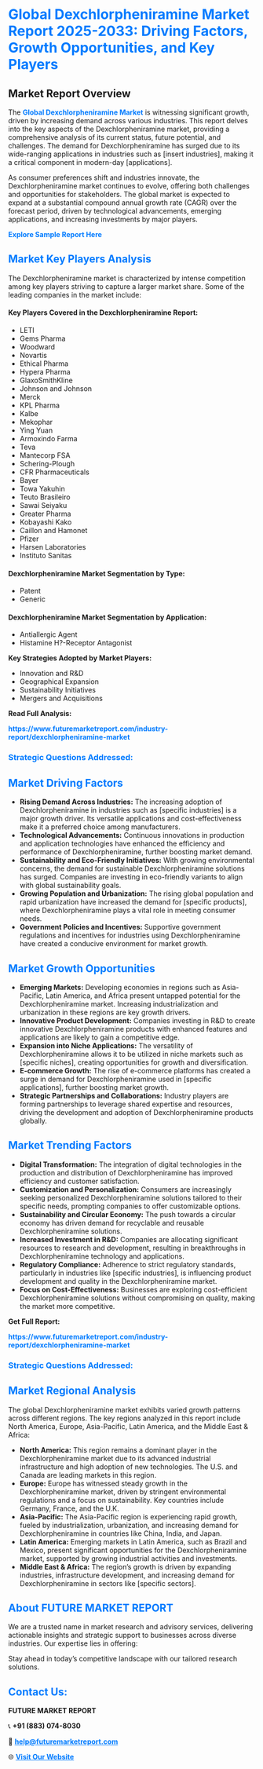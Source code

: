 <h1 style="color: #007BFF;">Global Dexchlorpheniramine Market Report 2025-2033: Driving Factors, Growth Opportunities, and Key Players</h1>

<section id="overview">
<h2>Market Report Overview</h2>
<p>The <a href="https://www.futuremarketreport.com/industry-report/dexchlorpheniramine-market" style="color: #007BFF; text-decoration: none;"><strong>Global Dexchlorpheniramine Market</strong></a> is witnessing significant growth, driven by increasing demand across various industries. This report delves into the key aspects of the Dexchlorpheniramine market, providing a comprehensive analysis of its current status, future potential, and challenges. The demand for Dexchlorpheniramine has surged due to its wide-ranging applications in industries such as [insert industries], making it a critical component in modern-day [applications].</p>
<p>As consumer preferences shift and industries innovate, the Dexchlorpheniramine market continues to evolve, offering both challenges and opportunities for stakeholders. The global market is expected to expand at a substantial compound annual growth rate (CAGR) over the forecast period, driven by technological advancements, emerging applications, and increasing investments by major players.</p>
</section>

<section id="overview">
<p><a href="https://www.futuremarketreport.com/request-sample/reportId=77901" style="color: #007BFF; text-decoration: none;"><strong>Explore Sample Report Here</strong></a></p>
</section>

<section id="key-players">
<h2 style="color: #007BFF;">Market Key Players Analysis</h2>
<p>The Dexchlorpheniramine market is characterized by intense competition among key players striving to capture a larger market share. Some of the leading companies in the market include:</p>
<h4>Key Players Covered in the Dexchlorpheniramine Report:</h4>
<ul><li>LETI</li><li>Gems Pharma</li><li>Woodward</li><li>Novartis</li><li>Ethical Pharma</li><li>Hypera Pharma</li><li>GlaxoSmithKline</li><li>Johnson and Johnson</li><li>Merck</li><li>KPL Pharma</li><li>Kalbe</li><li>Mekophar</li><li>Ying Yuan</li><li>Armoxindo Farma</li><li>Teva</li><li>Mantecorp FSA</li><li>Schering-Plough</li><li>CFR Pharmaceuticals</li><li>Bayer</li><li>Towa Yakuhin</li><li>Teuto Brasileiro</li><li>Sawai Seiyaku</li><li>Greater Pharma</li><li>Kobayashi Kako</li><li>Caillon and Hamonet</li><li>Pfizer</li><li>Harsen Laboratories</li><li>Instituto Sanitas</li></ul>
<h4>Dexchlorpheniramine Market Segmentation by Type:</h4>
<ul><li>Patent</li><li>Generic</li></ul>

<h4>Dexchlorpheniramine Market Segmentation by Application:</h4>
<ul><li>Antiallergic Agent</li><li>Histamine H?-Receptor Antagonist</li></ul>
<p><strong>Key Strategies Adopted by Market Players:</strong></p>
<ul>
<li>Innovation and R&D</li>
<li>Geographical Expansion</li>
<li>Sustainability Initiatives</li>
<li>Mergers and Acquisitions</li>
</ul>
</section>

<section>
<p><strong>Read Full Analysis: </strong></p><a href="https://www.futuremarketreport.com/industry-report/dexchlorpheniramine-market" style="color: #007BFF; text-decoration: none;"><strong>https://www.futuremarketreport.com/industry-report/dexchlorpheniramine-market</strong></a>
<h3 style="color: #007BFF;">Strategic Questions Addressed:</h3>
</section>

<section id="driving-factors">
<h2 style="color: #007BFF;">Market Driving Factors</h2>
<ul>
<li><strong>Rising Demand Across Industries:</strong> The increasing adoption of Dexchlorpheniramine in industries such as [specific industries] is a major growth driver. Its versatile applications and cost-effectiveness make it a preferred choice among manufacturers.</li>
<li><strong>Technological Advancements:</strong> Continuous innovations in production and application technologies have enhanced the efficiency and performance of Dexchlorpheniramine, further boosting market demand.</li>
<li><strong>Sustainability and Eco-Friendly Initiatives:</strong> With growing environmental concerns, the demand for sustainable Dexchlorpheniramine solutions has surged. Companies are investing in eco-friendly variants to align with global sustainability goals.</li>
<li><strong>Growing Population and Urbanization:</strong> The rising global population and rapid urbanization have increased the demand for [specific products], where Dexchlorpheniramine plays a vital role in meeting consumer needs.</li>
<li><strong>Government Policies and Incentives:</strong> Supportive government regulations and incentives for industries using Dexchlorpheniramine have created a conducive environment for market growth.</li>
</ul>
</section>

<section id="growth-opportunities">
<h2 style="color: #007BFF;">Market Growth Opportunities</h2>
<ul>
<li><strong>Emerging Markets:</strong> Developing economies in regions such as Asia-Pacific, Latin America, and Africa present untapped potential for the Dexchlorpheniramine market. Increasing industrialization and urbanization in these regions are key growth drivers.</li>
<li><strong>Innovative Product Development:</strong> Companies investing in R&D to create innovative Dexchlorpheniramine products with enhanced features and applications are likely to gain a competitive edge.</li>
<li><strong>Expansion into Niche Applications:</strong> The versatility of Dexchlorpheniramine allows it to be utilized in niche markets such as [specific niches], creating opportunities for growth and diversification.</li>
<li><strong>E-commerce Growth:</strong> The rise of e-commerce platforms has created a surge in demand for Dexchlorpheniramine used in [specific applications], further boosting market growth.</li>
<li><strong>Strategic Partnerships and Collaborations:</strong> Industry players are forming partnerships to leverage shared expertise and resources, driving the development and adoption of Dexchlorpheniramine products globally.</li>
</ul>
</section>

<section id="trending-factors">
<h2 style="color: #007BFF;">Market Trending Factors</h2>
<ul>
<li><strong>Digital Transformation:</strong> The integration of digital technologies in the production and distribution of Dexchlorpheniramine has improved efficiency and customer satisfaction.</li>
<li><strong>Customization and Personalization:</strong> Consumers are increasingly seeking personalized Dexchlorpheniramine solutions tailored to their specific needs, prompting companies to offer customizable options.</li>
<li><strong>Sustainability and Circular Economy:</strong> The push towards a circular economy has driven demand for recyclable and reusable Dexchlorpheniramine solutions.</li>
<li><strong>Increased Investment in R&D:</strong> Companies are allocating significant resources to research and development, resulting in breakthroughs in Dexchlorpheniramine technology and applications.</li>
<li><strong>Regulatory Compliance:</strong> Adherence to strict regulatory standards, particularly in industries like [specific industries], is influencing product development and quality in the Dexchlorpheniramine market.</li>
<li><strong>Focus on Cost-Effectiveness:</strong> Businesses are exploring cost-efficient Dexchlorpheniramine solutions without compromising on quality, making the market more competitive.</li>
</ul>
</section>

<section>
<p><strong>Get Full Report: </strong></p><a href="https://www.futuremarketreport.com/industry-report/dexchlorpheniramine-market" style="color: #007BFF; text-decoration: none;"><strong>https://www.futuremarketreport.com/industry-report/dexchlorpheniramine-market</strong></a>
<h3 style="color: #007BFF;">Strategic Questions Addressed:</h3>
</section>


<section id="regional-analysis">
<h2 style="color: #007BFF;">Market Regional Analysis</h2>
<p>The global Dexchlorpheniramine market exhibits varied growth patterns across different regions. The key regions analyzed in this report include North America, Europe, Asia-Pacific, Latin America, and the Middle East & Africa:</p>
<ul>
<li><strong>North America:</strong> This region remains a dominant player in the Dexchlorpheniramine market due to its advanced industrial infrastructure and high adoption of new technologies. The U.S. and Canada are leading markets in this region.</li>
<li><strong>Europe:</strong> Europe has witnessed steady growth in the Dexchlorpheniramine market, driven by stringent environmental regulations and a focus on sustainability. Key countries include Germany, France, and the U.K.</li>
<li><strong>Asia-Pacific:</strong> The Asia-Pacific region is experiencing rapid growth, fueled by industrialization, urbanization, and increasing demand for Dexchlorpheniramine in countries like China, India, and Japan.</li>
<li><strong>Latin America:</strong> Emerging markets in Latin America, such as Brazil and Mexico, present significant opportunities for the Dexchlorpheniramine market, supported by growing industrial activities and investments.</li>
<li><strong>Middle East & Africa:</strong> The region’s growth is driven by expanding industries, infrastructure development, and increasing demand for Dexchlorpheniramine in sectors like [specific sectors].</li>
</ul>
</section>

<footer>
<h2 style="color: #007BFF;">About FUTURE MARKET REPORT</h2>
<p>We are a trusted name in market research and advisory services, delivering actionable insights and strategic support to businesses across diverse industries. Our expertise lies in offering:</p>

<p>Stay ahead in today’s competitive landscape with our tailored research solutions.</p>

<h2 style="color: #007BFF;">Contact Us:</h2>
<p><strong>FUTURE MARKET REPORT</strong></p>
<p>📞 <strong>+91 (883) 074-8030</strong></p>
<p>📧 <strong><a href="mailto:help@futuremarketreport.com" style="color: #007BFF;">help@futuremarketreport.com</a></strong></p>
<p>🌐 <strong><a href="https://www.futuremarketreport.com/" style="color: #007BFF;">Visit Our Website</a></strong></p>
</footer>